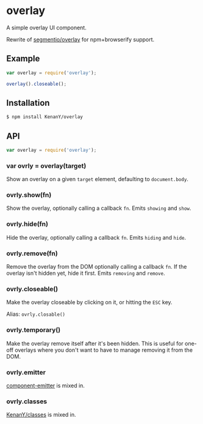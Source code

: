# overlay

A simple overlay UI component.

Rewrite of [segmentio/overlay](https://github.com/segmentio/overlay) for
npm+browserify support.

## Example

``` javascript
var overlay = require('overlay');

overlay().closeable();
```

## Installation

``` bash
$ npm install KenanY/overlay
```

## API

``` javascript
var overlay = require('overlay');
```

### var ovrly = overlay(target)

Show an overlay on a given `target` element, defaulting to `document.body`.

### ovrly.show(fn)

Show the overlay, optionally calling a callback `fn`. Emits `showing` and
`show`.

### ovrly.hide(fn)

Hide the overlay, optionally calling a callback `fn`. Emits `hiding` and `hide`.

### ovrly.remove(fn)

Remove the overlay from the DOM optionally calling a callback `fn`. If the
overlay isn't hidden yet, hide it first. Emits `removing` and `remove`.

### ovrly.closeable()

Make the overlay closeable by clicking on it, or hitting the `ESC` key.

Alias: `ovrly.closable()`

### ovrly.temporary()

Make the overlay remove itself after it's been hidden. This is useful for
one-off overlays where you don't want to have to manage removing it from the
DOM.

### ovrly.emitter

[component-emitter](https://github.com/component/emitter) is mixed in.

### ovrly.classes

[KenanY/classes](https://github.com/KenanY/classes) is mixed in.